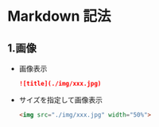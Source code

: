 # Markdown 記法

## 1.画像

- 画像表示
  ```markdown
  ![title](./img/xxx.jpg)
  ```
- サイズを指定して画像表示
  ```markdown
  <img src="./img/xxx.jpg" width="50%">
  ```
